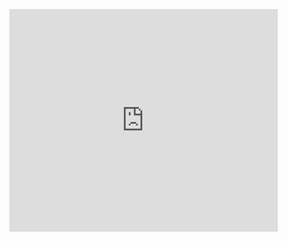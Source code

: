 <html>
  <iframe src="https://scratch.mit.edu/projects/420760669/embed" allowtransparency="true" width="485" height="402" frameborder="0" scrolling="no" allowfullscreen></iframe>
</html>
